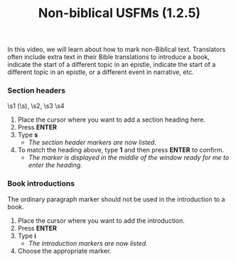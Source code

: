 ﻿---
title: Non-biblical USFMs (1.2.5)
---
In this video, we will learn about how to mark non-Biblical text. Translators often include extra text in their Bible translations to introduce a book, indicate the start of a different topic in an epistle, indicate the start of a different topic in an epistle, or a different event in narrative, etc.

### Section headers

\\s1 (\\s), \\s2, \\s3 \\s4

1.  Place the cursor where you want to add a section heading here.
1.  Press **ENTER**
1.  Type **s**  
    -  *The section header markers are now listed*.
1.  To match the heading above, type **1** and then press **ENTER** to confirm.  
    -  *The marker is displayed in the middle of the window ready for me to enter the heading*.

### Book introductions

The ordinary paragraph marker should not be used in the introduction to a book.

1.  Place the cursor where you want to add the introduction.
1.  Press **ENTER**
1.  Type **i**  
    -  *The introduction markers are now listed*.
1.  Choose the appropriate marker.

